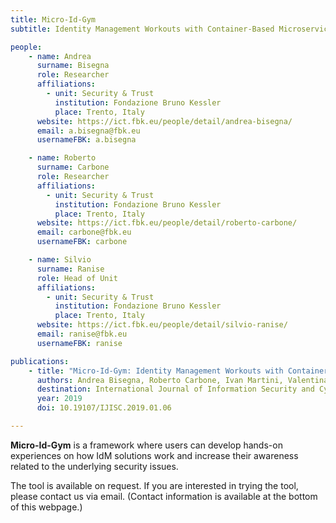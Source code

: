 ```yaml
---
title: Micro-Id-Gym
subtitle: Identity Management Workouts with Container-Based Microservices

people:
    - name: Andrea
      surname: Bisegna
      role: Researcher
      affiliations:
        - unit: Security & Trust
          institution: Fondazione Bruno Kessler
          place: Trento, Italy
      website: https://ict.fbk.eu/people/detail/andrea-bisegna/
      email: a.bisegna@fbk.eu
      usernameFBK: a.bisegna

    - name: Roberto
      surname: Carbone
      role: Researcher
      affiliations:
        - unit: Security & Trust
          institution: Fondazione Bruno Kessler
          place: Trento, Italy
      website: https://ict.fbk.eu/people/detail/roberto-carbone/
      email: carbone@fbk.eu
      usernameFBK: carbone

    - name: Silvio
      surname: Ranise
      role: Head of Unit
      affiliations:
        - unit: Security & Trust
          institution: Fondazione Bruno Kessler
          place: Trento, Italy
      website: https://ict.fbk.eu/people/detail/silvio-ranise/
      email: ranise@fbk.eu
      usernameFBK: ranise

publications:
    - title: "Micro-Id-Gym: Identity Management Workouts with Container-Based Microservices"
      authors: Andrea Bisegna, Roberto Carbone, Ivan Martini, Valentina Odorizzi, Giulio Pellizzari, Silvio Ranise
      destination: International Journal of Information Security and Cybercrime (IJISC 2019)
      year: 2019
      doi: 10.19107/IJISC.2019.01.06

---
```


**Micro-Id-Gym** is a framework where users can develop hands-on experiences on how IdM solutions work and increase their awareness related to the underlying security issues.

The tool is available on request. If you are interested in trying the tool, please contact us via email. 
(Contact information is available at the bottom of this webpage.)
